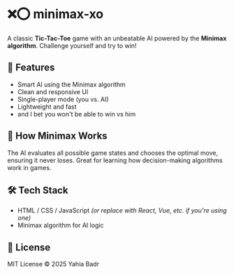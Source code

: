 ﻿# ❌⭕ minimax-xo

A classic **Tic-Tac-Toe** game with an unbeatable AI powered by the **Minimax algorithm**. Challenge yourself and try to win!

## 🚀 Features

- Smart AI using the Minimax algorithm
- Clean and responsive UI
- Single-player mode (you vs. AI)
- Lightweight and fast
- and I bet you won't be able to win vs him

## 🧠 How Minimax Works

The AI evaluates all possible game states and chooses the optimal move, ensuring it never loses. Great for learning how decision-making algorithms work in games.


## 🛠️ Tech Stack

- HTML / CSS / JavaScript *(or replace with React, Vue, etc. if you're using one)*
- Minimax algorithm for AI logic


## 📄 License
MIT License © 2025 Yahia Badr
